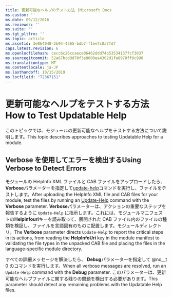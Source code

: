 ```yaml
---
title: 更新可能なヘルプのテスト方法 |Microsoft Docs
ms.custom: ''
ms.date: 09/12/2016
ms.reviewer: ''
ms.suite: ''
ms.tgt_pltfrm: ''
ms.topic: article
ms.assetid: 3e064048-2b94-4365-bdb7-f1ee7c0a7fd7
caps.latest.revision: 6
ms.openlocfilehash: cecc6c26ccaece06462ddd74b53534137fcf3037
ms.sourcegitcommit: 52a67bcd9d7bf3e8600ea4302d1fa8970ff9c998
ms.translationtype: MT
ms.contentlocale: ja-JP
ms.lasthandoff: 10/15/2019
ms.locfileid: "72367151"
---
```

# <a name="how-to-test-updatable-help"></a><span data-ttu-id="2f284-102">更新可能なヘルプをテストする方法</span><span class="sxs-lookup"><span data-stu-id="2f284-102">How to Test Updatable Help</span></span>

<span data-ttu-id="2f284-103">このトピックでは、モジュールの更新可能なヘルプをテストする方法について説明します。</span><span class="sxs-lookup"><span data-stu-id="2f284-103">This topic describes approaches to testing Updatable Help for a module.</span></span>

## <a name="using-verbose-to-detect-errors"></a><span data-ttu-id="2f284-104">Verbose を使用してエラーを検出する</span><span class="sxs-lookup"><span data-stu-id="2f284-104">Using Verbose to Detect Errors</span></span>

<span data-ttu-id="2f284-105">モジュールの HelpInfo XML ファイルと CAB ファイルをアップロードしたら、 **Verbose**パラメーターを指定して[update-help](/powershell/module/Microsoft.PowerShell.Core/Update-Help)コマンドを実行し、ファイルをテストします。</span><span class="sxs-lookup"><span data-stu-id="2f284-105">After uploading the HelpInfo XML file and CAB files for your module, test the files by running an [Update-Help](/powershell/module/Microsoft.PowerShell.Core/Update-Help) command with the **Verbose** parameter.</span></span> <span data-ttu-id="2f284-106">**Verbose**パラメーターは、アクションの重要なステップを報告するように `Update-Help` に指示します。これには、モジュールマニフェストの**Helpinfouri**キーを読み取って、展開された CAB ファイル内のファイルの種類を検証し、ファイルを言語固有のものに配置します。モジュールディレクトリ。</span><span class="sxs-lookup"><span data-stu-id="2f284-106">The **Verbose** parameter directs `Update-Help` to report the critical steps in its actions, from reading the **HelpInfoUri** key in the module manifest to validating the file types in the unpacked CAB file and placing the files in the language-specific module directory.</span></span>

<span data-ttu-id="2f284-107">すべての詳細メッセージを解決したら、 **Debug**パラメーターを指定して @no__t 0 のコマンドを実行します。</span><span class="sxs-lookup"><span data-stu-id="2f284-107">When all verbose messages are resolved, run an `Update-Help` command with the **Debug** parameter.</span></span> <span data-ttu-id="2f284-108">このパラメーターは、更新可能なヘルプファイルに関する残りの問題を検出する必要があります。</span><span class="sxs-lookup"><span data-stu-id="2f284-108">This parameter should detect any remaining problems with the Updatable Help files.</span></span>